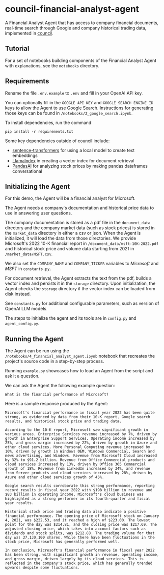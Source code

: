 # council-financial-analyst-agent

A Financial Analyst Agent that has access to company financial documents, real-time search through Google and company historical trading data, implemented in [council](https://github.com/chain-ml/council).

## Tutorial

For a set of notebooks building components of the Financial Analyst Agent with explanations, see the `notebooks` directory.

## Requirements

Rename the file `.env.example` to `.env` and fill in your OpenAI API key.

You can optionally fill in the `GOOGLE_API_KEY` and `GOOGLE_SEARCH_ENGINE_ID` keys to allow the Agent to use Google Search. Instructions for generating those keys can be found in `/notebooks/2_google_search.ipynb`.

To install dependencies, run the command
```
pip install -r requirements.txt
```

Some key dependencies outside of council include:
- [sentence-transformers](https://github.com/UKPLab/sentence-transformers) for using a local model to create text embeddings 
- [LlamaIndex](https://github.com/jerryjliu/llama_index) in creating a vector index for document retrieval
- [PandasAI](https://github.com/gventuri/pandas-ai) for analyzing stock prices by making pandas dataframes conversational 

## Initializing the Agent

For this demo, the Agent will be a financial analyst for Microsoft.

The Agent needs a company's documentation and historical price data to use in answering user questions.

The company documentation is stored as a pdf file in the `document_data` directory and the company market data (such as stock prices) is stored in the `market_data` directory in either a csv or json. When the Agent is initialized, it will load the data from those directories. We provide Microsoft's 2022 10-K financial report in `/document_data/msft-10K-2022.pdf` and historical stock price and volume data starting from 2021 in `/market_data/MSFT.csv`. 

We also set the `COMPANY_NAME` and `COMPANY_TICKER` variables to *Microsoft* and *MSFT* in `constants.py`.

For document retrieval, the Agent extracts the text from the pdf, builds a vector index and persists it in the `storage` directory. Upon initialization, the Agent checks the `storage` directory if the vector index can be loaded from disk instead.

See `constants.py` for additional configurable parameters, such as version of OpenAI LLM models.

The steps to initialize the agent and its tools are in `config.py` and `agent_config.py`.

## Running the Agent

The Agent can be run using the `/notebooks/4_financial_analyst_agent.ipynb` notebook that recreates the project's source code in a step-by-step process.

Running `example.py` showcases how to load an Agent from the script and ask it a question. 

We can ask the Agent the following example question: 
```
What is the financial performance of Microsoft?
```

Here is a sample response produced by the Agent:
```
Microsoft's financial performance in fiscal year 2022 has been quite strong, as evidenced by data from their 10-K report, Google search results, and historical stock price and trading data.

According to the 10-K report, Microsoft saw significant growth in various areas. Enterprise Services revenue increased by 7%, driven by growth in Enterprise Support Services. Operating income increased by 25%, and gross margin increased by 22%, driven by growth in Azure and other cloud services. More Personal Computing revenue increased by 10%, driven by growth in Windows OEM, Windows Commercial, Search and news advertising, and Windows. Revenue from Microsoft Cloud increased by 32% to $91.2 billion. Revenue from Office Commercial products and cloud services increased by 13%, driven by Office 365 Commercial growth of 18%. Revenue from LinkedIn increased by 34%, and revenue from Server products and cloud services increased by 28%, driven by Azure and other cloud services growth of 45%.

Google search results corroborate this strong performance, reporting record results in fiscal year 2022 with $198 billion in revenue and $83 billion in operating income. Microsoft's cloud business was highlighted as a strong performer in its fourth-quarter and fiscal year results.

Historical stock price and trading data also indicate a positive financial performance. The opening price of Microsoft stock on January 4, 2021, was $222.53, and it reached a high of $223.00. The lowest point for the day was $214.81, and the closing price was $217.69. The adjusted closing price, which takes into account factors such as dividends and stock splits, was $212.88. The trading volume for that day was 37,130,100 shares. While there have been fluctuations in the stock price, Microsoft has generally performed well.

In conclusion, Microsoft's financial performance in fiscal year 2022 has been strong, with significant growth in revenue, operating income, and gross margin, driven largely by its cloud services. This is reflected in the company's stock price, which has generally trended upwards despite some fluctuations.
```